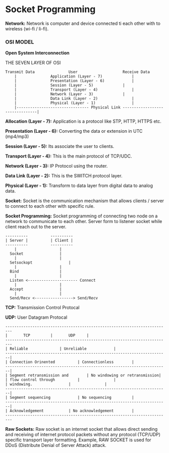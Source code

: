 # Socket Programming

**Network:** Network is computer and device connected ti each other with to wireless (wi-fi / li-fi).


### OSI MODEL
**Open System Interconnection**

THE SEVEN LAYER OF OSI

```
Transmit Data				User					Receive Data
	|				Application (Layer - 7)				|
	|				Presentation (Layer - 6)			|
	|				Session (Layer - 5)				|
	|				Transport (Layer - 4)				|
	|				Network (Layer - 3)				|
	|				Data Link (Layer - 2)				|
	|				Physical (Layer - 1)				|
	|-------------------------------- Physical Link --------------------------------|
```

**Allocation (Layer - 7):** Application is a protocol like STP, HTTP, HTTPS etc.

**Presentation (Layer - 6):** Converting the data or extension in UTC (mp4/mp3)

**Session (Layer - 5):** Its associate the user to clients.

**Transport (Layer - 4):** This is the main protocol of TCP/UDC.

**Network (Layer - 3):** IP Protocol using the router.

**Data Link (Layer - 2):** This is the SWITCH protocol layer.

**Physical (Layer - 1):** Transform to data layer from digital data to analog data.


**Socket:** Socket is the communication mechanism that allows clients / server to connect to each other with specific rule.

**Socket Programming:** Socket programming of connecting two node on a network to communicate to each other. Server form to listener socket while client reach out to the server.

```
----------			----------
| Server |			| Client |
----------			----------
    |				    |
  Socket			    |
    |				    |
  Setsockopt			    |
    |				    |
  Bind				    |
    |				    |
  Listen <---------------------- Connect
    |				    |
  Accept			    |
    |				    |
  Send/Recv <-----------------> Send/Recv
``` 

**TCP:** Transmission Control Protocal

**UDP:** User Datagram Protocal

```
-------------------------------------------------------------------------
|		TCP			|		UDP		|
-------------------------------------------------------------------------
| Reliable				| Unreliable			|
------------------------------------------------------------------------|
| Connection Orinented			| Connectionless		|
------------------------------------------------------------------------|
| Segment retransmission and		| No windowing or retransmission|
| flow control through			|				|
| windowing. 				|				|
------------------------------------------------------------------------|
| Segment sequencing			| No sequencing			|
------------------------------------------------------------------------|
| Acknowledgement			| No acknowledgement		|
-------------------------------------------------------------------------
```

**Raw Sockets:** Raw socket is an internet socket that allows direct sending and receiving of internet protocol packets without any protocol (TCP/UDP) specific transport layer formatting. Example, RAW SOCKET is used for DDoS (Distribute Denial of Server Attack) attack.
